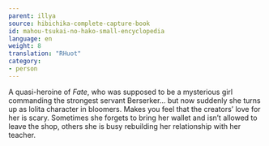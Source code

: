 ```yaml
---
parent: illya
source: hibichika-complete-capture-book
id: mahou-tsukai-no-hako-small-encyclopedia
language: en
weight: 8
translation: "RHuot"
category:
- person
---
```


A quasi-heroine of *Fate*, who was supposed to be a mysterious girl commanding the strongest servant Berserker… but now suddenly she turns up as lolita character in bloomers. Makes you feel that the creators’ love for her is scary. Sometimes she forgets to bring her wallet and isn’t allowed to leave the shop, others she is busy rebuilding her relationship with her teacher.
